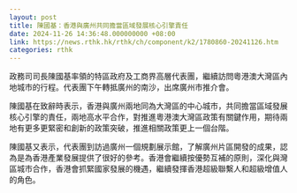 ```yaml
---
layout: post
title: 陳國基：香港與廣州共同擔當區域發展核心引擎責任
date: 2024-11-26 14:36:48.000000000 +08:00
link: https://news.rthk.hk/rthk/ch/component/k2/1780860-20241126.htm
categories: rthk
---
```


政務司司長陳國基率領的特區政府及工商界高層代表團，繼續訪問粵港澳大灣區內地城市的行程。代表團下午轉抵廣州的南沙，出席廣州市推介會。

陳國基在致辭時表示，香港與廣州兩地同為大灣區的中心城市，共同擔當區域發展核心引擎的責任，兩地高水平合作，對推進粵港澳大灣區政策有關鍵作用，期待兩地有更多更緊密和創新的政策突破，推進相關政策更上一個台階。

陳國基又表示，代表團到訪過廣州一個規劃展示館，了解廣州片區開發的成果，認為是為香港產業發展提供了很好的參考。香港會繼續按優勢互補的原則，深化與灣區城市合作，香港會抓緊國家發展的機遇，繼續發揮香港超級聯繫人和超級增值人的角色。
